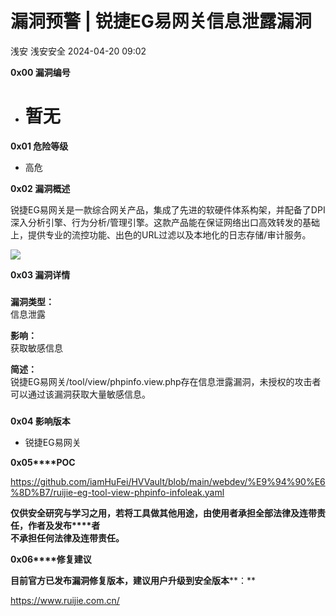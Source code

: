 #  漏洞预警 | 锐捷EG易网关信息泄露漏洞   
浅安  浅安安全   2024-04-20 09:02  
  
**0x00 漏洞编号**  
- # 暂无  
  
**0x01 危险等级**  
- 高危  
  
**0x02 漏洞概述**  
  
锐捷EG易网关是一款综合网关产品，集成了先进的软硬件体系构架，并配备了DPI深入分析引擎、行为分析/管理引擎。这款产品能在保证网络出口高效转发的基础上，提供专业的流控功能、出色的URL过滤以及本地化的日志存储/审计服务。  
  
![](https://mmbiz.qpic.cn/sz_mmbiz_png/7stTqD182SXnlC3jOakKJzvt6mcRvjchLw9tUm2n4iciaz6Qa5WkY2uo1D5dTUTGQ5yzAbpoQSCF1sTH3A8uAggw/640?wx_fmt=other&wxfrom=5&wx_lazy=1&wx_co=1&tp=webp "")  
  
**0x03 漏洞详情**  
###   
###   
  
**漏洞类型：**  
信息泄露  
  
**影响：**  
获取敏感信息  
  
**简述：**  
锐捷EG易网关/tool/view/phpinfo.view.php存在信息泄露漏洞，未授权的攻击者可以通过该漏洞获取大量敏感信息。  
###   
  
**0x04 影响版本**  
- 锐捷EG易网关  
  
**0x05****POC**  
  
https://github.com/iamHuFei/HVVault/blob/main/webdev/%E9%94%90%E6%8D%B7/ruijie-eg-tool-view-phpinfo-infoleak.yaml  
  
**仅供安全研究与学习之用，若将工具做其他用途，由使用者承担全部法律及连带责任，作者及发布****者**  
**不承担任何法律及连带责任。**  
  
**0x06****修复建议**  
  
**目前官方已发布漏洞修复版本，建议用户升级到安全版本****：**  
  
https://www.ruijie.com.cn/  
  
  
  
